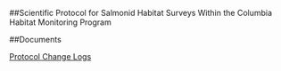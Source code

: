 ##Scientific Protocol for Salmonid Habitat Surveys Within the Columbia Habitat Monitoring Program

##Documents

[Protocol Change Logs](ProtocolChanges.md)
